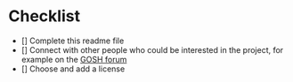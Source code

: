 # Checklist

- [] Complete this readme file
- [] Connect with other people who could be interested in the project, for example on the [GOSH forum](https://forum.openhardware.science)
- [] Choose and add a license